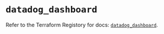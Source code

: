 # `datadog_dashboard`

Refer to the Terraform Registory for docs: [`datadog_dashboard`](https://registry.terraform.io/providers/datadog/datadog/3.25.0/docs/resources/dashboard).
